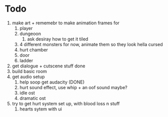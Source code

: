 # Todo

1. make art + rememebr to make animation frames for
    1. player
    1. dungeoon
         1. ask desiray how to get it tiled
    1. 4 different monsters for now, animate them so they look hella cursed
    1. hurt chamber
    1. door
    1. ladder
1.  get dialogue + cutscene stuff done
1. build basic room
1. get audio setup 
    1. help soop get audacity (DONE)
    1. hurt sound effect, use whip + an oof sound maybe?
    1. idle ost
    1. dramatic ost
1. try to get hurt system set up, with blood loss n stuff
    1. hearts sytem with ui
